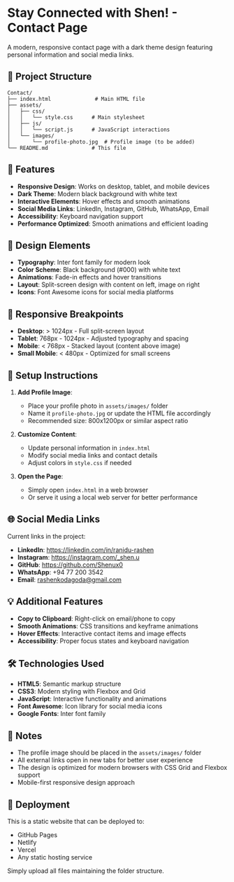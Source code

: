 # Stay Connected with Shen! - Contact Page

A modern, responsive contact page with a dark theme design featuring personal information and social media links.

## 📁 Project Structure

```
Contact/
├── index.html              # Main HTML file
├── assets/
│   ├── css/
│   │   └── style.css      # Main stylesheet
│   ├── js/
│   │   └── script.js      # JavaScript interactions
│   └── images/
│       └── profile-photo.jpg  # Profile image (to be added)
└── README.md              # This file
```

## 🚀 Features

- **Responsive Design**: Works on desktop, tablet, and mobile devices
- **Dark Theme**: Modern black background with white text
- **Interactive Elements**: Hover effects and smooth animations
- **Social Media Links**: LinkedIn, Instagram, GitHub, WhatsApp, Email
- **Accessibility**: Keyboard navigation support
- **Performance Optimized**: Smooth animations and efficient loading

## 🎨 Design Elements

- **Typography**: Inter font family for modern look
- **Color Scheme**: Black background (#000) with white text
- **Animations**: Fade-in effects and hover transitions
- **Layout**: Split-screen design with content on left, image on right
- **Icons**: Font Awesome icons for social media platforms

## 📱 Responsive Breakpoints

- **Desktop**: > 1024px - Full split-screen layout
- **Tablet**: 768px - 1024px - Adjusted typography and spacing
- **Mobile**: < 768px - Stacked layout (content above image)
- **Small Mobile**: < 480px - Optimized for small screens

## 🔧 Setup Instructions

1. **Add Profile Image**: 
   - Place your profile photo in `assets/images/` folder
   - Name it `profile-photo.jpg` or update the HTML file accordingly
   - Recommended size: 800x1200px or similar aspect ratio

2. **Customize Content**:
   - Update personal information in `index.html`
   - Modify social media links and contact details
   - Adjust colors in `style.css` if needed

3. **Open the Page**:
   - Simply open `index.html` in a web browser
   - Or serve it using a local web server for better performance

## 🌐 Social Media Links

Current links in the project:
- **LinkedIn**: https://linkedin.com/in/ranidu-rashen
- **Instagram**: https://instagram.com/_shen.u
- **GitHub**: https://github.com/Shenux0
- **WhatsApp**: +94 77 200 3542
- **Email**: rashenkodagoda@gmail.com

## 💡 Additional Features

- **Copy to Clipboard**: Right-click on email/phone to copy
- **Smooth Animations**: CSS transitions and keyframe animations
- **Hover Effects**: Interactive contact items and image effects
- **Accessibility**: Proper focus states and keyboard navigation

## 🛠️ Technologies Used

- **HTML5**: Semantic markup structure
- **CSS3**: Modern styling with Flexbox and Grid
- **JavaScript**: Interactive functionality and animations
- **Font Awesome**: Icon library for social media icons
- **Google Fonts**: Inter font family

## 📝 Notes

- The profile image should be placed in the `assets/images/` folder
- All external links open in new tabs for better user experience
- The design is optimized for modern browsers with CSS Grid and Flexbox support
- Mobile-first responsive design approach

## 🚀 Deployment

This is a static website that can be deployed to:
- GitHub Pages
- Netlify
- Vercel
- Any static hosting service

Simply upload all files maintaining the folder structure.
